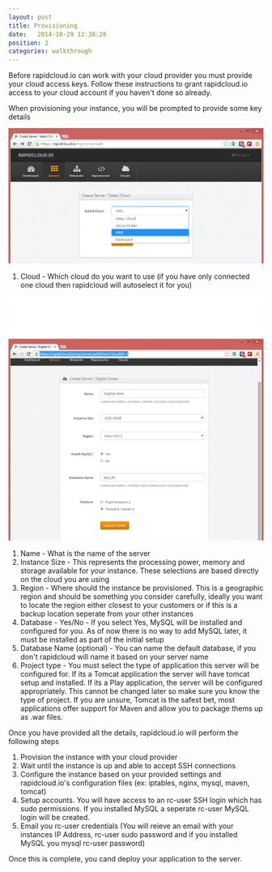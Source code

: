 ```yaml
---
layout: post
title: Provisioning
date:   2014-10-29 12:38:28
position: 2
categories: walkthrough
---
```

Before rapidcloud.io can work with your cloud provider you must provide your cloud access keys. Follow these instructions to grant rapidcloud.io access to your cloud account if you haven't done so already.


When provisioning your instance, you will be prompted to provide some key details

![Server Configuration](/assets/server_add_select_cloud.png)

1. Cloud - Which cloud do you want to use (if you have only connected one cloud then rapidcloud will autoselect it for you)

![Server Configuration](/assets/server_add.png)

1. Name - What is the name of the server
1. Instance Size - This represents the processing power, memory and storage available for your instance. These selections are based directly on the cloud you are using
1. Region - Where should the instance be provisioned. This is a geographic region and should be something you consider carefully, ideally you want to locate the region either closest to your customers or if this is a backup location seperate from your other instances
1. Database - Yes/No - If you select Yes, MySQL will be installed and configured for you. As of now there is no way to add MySQL later, it must be installed as part of the initial setup
1. Database Name (optional) - You can name the default database, if you don't rapidcloud will name it based on your server name
1. Project type - You must select the type of application this server will be configured for. If its a Tomcat application the server will have tomcat setup and installed. If its a Play application, the server will be configured appropriately. This cannot be changed later so make sure you know the type of project. If you are unsure, Tomcat is the safest bet, most applications offer support for Maven and allow you to package thems up as .war files.


Once you have provided all the details, rapidcloud.io will perform the following steps

1. Provision the instance with your cloud provider
1. Wait until the instance is up and able to accept SSH connections
1. Configure the instance based on your provided settings and rapidcloud.io's configuration files (ex: iptables, nginx, mysql, maven, tomcat)
1. Setup accounts. You will have access to an rc-user SSH login which has sudo permissions. If you installed MySQL a seperate rc-user MySQL login will be created.
1. Email you rc-user credentials (You will reieve an email with your instances IP Address, rc-user sudo password and if you installed MySQL you mysql rc-user password)


Once this is complete, you cand deploy your application to the server.